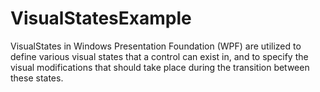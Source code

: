 # VisualStatesExample
VisualStates in Windows Presentation Foundation (WPF) are utilized to define various visual states that a control can exist in, and to specify the visual modifications that should take place during the transition between these states. 
